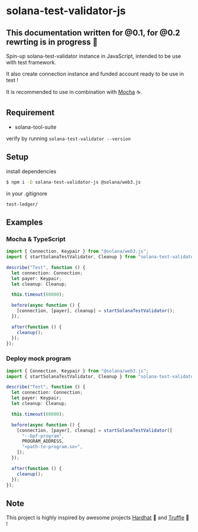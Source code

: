 # solana-test-validator-js

## This documentation written for @0.1, for @0.2 rewrting is in progress 🚧

Spin-up solana-test-validator instance in JavaScript, intended to be use with test framework.

It also create connection instance and funded account ready to be use in test !

It is recommended to use in combination with [Mocha](https://mochajs.org) ☕.

## Requirement

- solana-tool-suite

verify by running `solana-test-validator --version`

## Setup

install dependencies

```sh
$ npm i -D solana-test-validator-js @solana/web3.js
```

in your .gitignore

```gitignore
test-ledger/
```

## Examples

### Mocha & TypeScript

```typescript
import { Connection, Keypair } from "@solana/web3.js";
import { startSolanaTestValidator, Cleanup } from "solana-test-validator-js";

describe("Test", function () {
  let connection: Connection;
  let payer: Keypair;
  let cleanup: Cleanup;

  this.timeout(60000);

  before(async function () {
    [connection, [payer], cleanup] = startSolanaTestValidator();
  });

  after(function () {
    cleanup();
  });
});
```

### Deploy mock program

```typescript
import { Connection, Keypair } from "@solana/web3.js";
import { startSolanaTestValidator, Cleanup } from "solana-test-validator-js";

describe("Test", function () {
  let connection: Connection;
  let payer: Keypair;
  let cleanup: Cleanup;

  this.timeout(60000);

  before(async function () {
    [connection, [payer], cleanup] = startSolanaTestValidator([
      "--bpf-program",
      PROGRAM_ADDRESS,
      "<path-to-program.so>",
    ]);
  });

  after(function () {
    cleanup();
  });
});
```

## Note

This project is highly inspired by awesome projects [Hardhat](https://hardhat.org) 👷 and [Truffle](https://trufflesuite.com) 🍫 !
